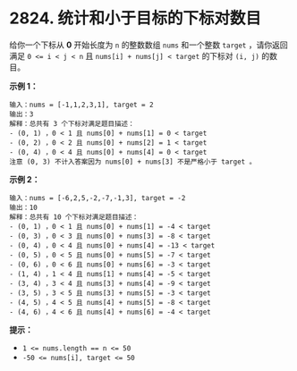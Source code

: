 # 2824. 统计和小于目标的下标对数目

给你一个下标从 **0** 开始长度为 `n` 的整数数组 `nums` 和一个整数 `target` ，请你返回满足 `0 <= i < j < n` 且 `nums[i] + nums[j] < target` 的下标对 `(i, j)` 的数目。

**示例 1：**

```()
输入：nums = [-1,1,2,3,1], target = 2
输出：3
解释：总共有 3 个下标对满足题目描述：
- (0, 1) ，0 < 1 且 nums[0] + nums[1] = 0 < target
- (0, 2) ，0 < 2 且 nums[0] + nums[2] = 1 < target 
- (0, 4) ，0 < 4 且 nums[0] + nums[4] = 0 < target
注意 (0, 3) 不计入答案因为 nums[0] + nums[3] 不是严格小于 target 。
```

**示例 2：**

```()
输入：nums = [-6,2,5,-2,-7,-1,3], target = -2
输出：10
解释：总共有 10 个下标对满足题目描述：
- (0, 1) ，0 < 1 且 nums[0] + nums[1] = -4 < target
- (0, 3) ，0 < 3 且 nums[0] + nums[3] = -8 < target
- (0, 4) ，0 < 4 且 nums[0] + nums[4] = -13 < target
- (0, 5) ，0 < 5 且 nums[0] + nums[5] = -7 < target
- (0, 6) ，0 < 6 且 nums[0] + nums[6] = -3 < target
- (1, 4) ，1 < 4 且 nums[1] + nums[4] = -5 < target
- (3, 4) ，3 < 4 且 nums[3] + nums[4] = -9 < target
- (3, 5) ，3 < 5 且 nums[3] + nums[5] = -3 < target
- (4, 5) ，4 < 5 且 nums[4] + nums[5] = -8 < target
- (4, 6) ，4 < 6 且 nums[4] + nums[6] = -4 < target
```

**提示：**

- `1 <= nums.length == n <= 50`
- `-50 <= nums[i], target <= 50`

